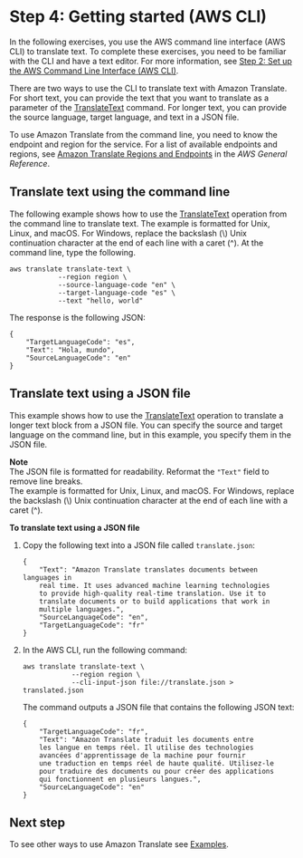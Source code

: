 # Step 4: Getting started \(AWS CLI\)<a name="get-started-cli"></a>

In the following exercises, you use the AWS command line interface \(AWS CLI\) to translate text\. To complete these exercises, you need to be familiar with the CLI and have a text editor\. For more information, see [Step 2: Set up the AWS Command Line Interface \(AWS CLI\)](setup-awscli.md)\.

There are two ways to use the CLI to translate text with Amazon Translate\. For short text, you can provide the text that you want to translate as a parameter of the [TranslateText](https://docs.aws.amazon.com/translate/latest/APIReference/API_TranslateText.html) command\. For longer text, you can provide the source language, target language, and text in a JSON file\.

To use Amazon Translate from the command line, you need to know the endpoint and region for the service\. For a list of available endpoints and regions, see [Amazon Translate Regions and Endpoints](https://docs.aws.amazon.com/general/latest/gr/rande.html#translate_region) in the *AWS General Reference*\.

## Translate text using the command line<a name="cli-command-line"></a>

The following example shows how to use the [TranslateText](https://docs.aws.amazon.com/translate/latest/APIReference/API_TranslateText.html) operation from the command line to translate text\. The example is formatted for Unix, Linux, and macOS\. For Windows, replace the backslash \(\\\) Unix continuation character at the end of each line with a caret \(^\)\. At the command line, type the following\. 

```
aws translate translate-text \
            --region region \
            --source-language-code "en" \
            --target-language-code "es" \
            --text "hello, world"
```

The response is the following JSON:

```
{
    "TargetLanguageCode": "es",
    "Text": "Hola, mundo",
    "SourceLanguageCode": "en"
}
```

## Translate text using a JSON file<a name="cli-json-file"></a>

This example shows how to use the [TranslateText](https://docs.aws.amazon.com/translate/latest/APIReference/API_TranslateText.html) operation to translate a longer text block from a JSON file\. You can specify the source and target language on the command line, but in this example, you specify them in the JSON file\.

**Note**  
The JSON file is formatted for readability\. Reformat the `"Text"` field to remove line breaks\.  
The example is formatted for Unix, Linux, and macOS\. For Windows, replace the backslash \(\\\) Unix continuation character at the end of each line with a caret \(^\)\.

**To translate text using a JSON file**

1. Copy the following text into a JSON file called `translate.json`:

   ```
   {
       "Text": "Amazon Translate translates documents between languages in 
       real time. It uses advanced machine learning technologies 
       to provide high-quality real-time translation. Use it to 
       translate documents or to build applications that work in 
       multiple languages.", 
       "SourceLanguageCode": "en", 
       "TargetLanguageCode": "fr"
   }
   ```

1. In the AWS CLI, run the following command:

   ```
   aws translate translate-text \
               --region region \
               --cli-input-json file://translate.json > translated.json
   ```

   The command outputs a JSON file that contains the following JSON text:

   ```
   {
       "TargetLanguageCode": "fr", 
       "Text": "Amazon Translate traduit les documents entre 
       les langue en temps réel. Il utilise des technologies 
       avancées d'apprentissage de la machine pour fournir 
       une traduction en temps réel de haute qualité. Utilisez-le 
       pour traduire des documents ou pour créer des applications 
       qui fonctionnent en plusieurs langues.", 
       "SourceLanguageCode": "en"
   }
   ```

## Next step<a name="getting-started-next-examples"></a>

To see other ways to use Amazon Translate see [Examples](examples.md)\.